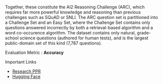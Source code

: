 Together, these constitute the AI2 Reasoning Challenge (ARC), which requires far more powerful knowledge and reasoning than previous challenges such as SQuAD or SNLI. The ARC question set is partitioned into a Challenge Set and an Easy Set, where the Challenge Set contains only questions answered incorrectly by both a retrieval-based algorithm and a word co-occurence algorithm. The dataset contains only natural, grade-school science questions (authored for human tests), and is the largest public-domain set of this kind (7,787 questions).

Evaluation Metric : **Accuracy**

Important Links
* [Research PPR](https://arxiv.org/pdf/1803.05457.pdf)
* [Hugging Face](https://huggingface.co/datasets/ai2_arc)

